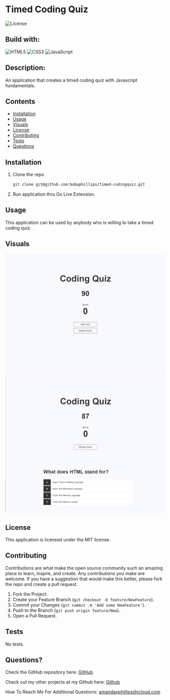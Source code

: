 # Timed Coding Quiz

![License](https://img.shields.io/badge/License-MIT-lightblue.svg)

## Build with:

![HTML5](https://img.shields.io/badge/html5-%23E34F26.svg?style=for-the-badge&logo=html5&logoColor=white)
![CSS3](https://img.shields.io/badge/css3-%231572B6.svg?style=for-the-badge&logo=css3&logoColor=white)
![JavaScript](https://img.shields.io/badge/javascript-%23323330.svg?style=for-the-badge&logo=javascript&logoColor=%23F7DF1E)

## Description:

An application that creates a timed coding quiz with Javascript fundamentals.

## Contents

- [Installation](#installation)
- [Usage](#usage)
- [Visuals](#visuals)
- [License](#license)
- [Contributing](#contributing)
- [Tests](#tests)
- [Questions](#questions)

## Installation

1. Clone the repo
   ```sh
   git clone git@github.com:babaphillips/timed-codingquiz.git
   ```
2. Run application thru Go Live Extension.

## Usage

This application can be used by anybody who is willing to take a timed coding quiz.

## Visuals

![MockUp](assets/images/main.png)
![MockUp2](assets/images/liveapp.png)

## License

This application is licensed under the MIT license.

## Contributing

Contributions are what make the open source community such an amazing place to learn, inspire, and create. Any contributions you make are welcome. If you have a suggestion that would make this better, please fork the repo and create a pull request.

1. Fork the Project.
2. Create your Feature Branch (`git checkout -b feature/NewFeature`).
3. Commit your Changes (`git commit -m 'Add some NewFeature'`).
4. Push to the Branch (`git push origin feature/New`).
5. Open a Pull Request.

## Tests

No tests.

## Questions?

Check the GitHub repository here: [GitHub](https://github.com/babaphillips/timed-codingquiz)

Check out my other projects at my Github here: [Github](https://github.com/babaphillips)

How To Reach Me For Additional Questions: amandavphillips@icloud.com
